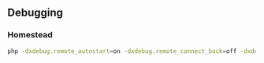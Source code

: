 
## Debugging 
### Homestead
```` bash
php -dxdebug.remote_autostart=on -dxdebug.remote_connect_back=off -dxdebug.remote_host=10.0.2.2 artisan migrate:refresh --seed --verbose
````
